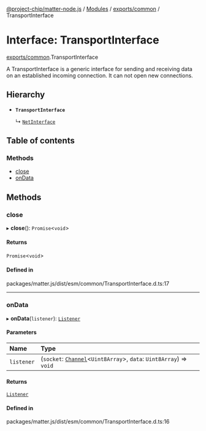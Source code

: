 [@project-chip/matter-node.js](../README.md) / [Modules](../modules.md) / [exports/common](../modules/exports_common.md) / TransportInterface

# Interface: TransportInterface

[exports/common](../modules/exports_common.md).TransportInterface

A TransportInterface is a generic interface for sending and receiving data on an established incoming connection.
It can not open new connections.

## Hierarchy

- **`TransportInterface`**

  ↳ [`NetInterface`](net_export.NetInterface.md)

## Table of contents

### Methods

- [close](exports_common.TransportInterface.md#close)
- [onData](exports_common.TransportInterface.md#ondata)

## Methods

### close

▸ **close**(): `Promise`<`void`\>

#### Returns

`Promise`<`void`\>

#### Defined in

packages/matter.js/dist/esm/common/TransportInterface.d.ts:17

___

### onData

▸ **onData**(`listener`): [`Listener`](exports_common.Listener.md)

#### Parameters

| Name | Type |
| :------ | :------ |
| `listener` | (`socket`: [`Channel`](exports_common.Channel.md)<`Uint8Array`\>, `data`: `Uint8Array`) => `void` |

#### Returns

[`Listener`](exports_common.Listener.md)

#### Defined in

packages/matter.js/dist/esm/common/TransportInterface.d.ts:16
